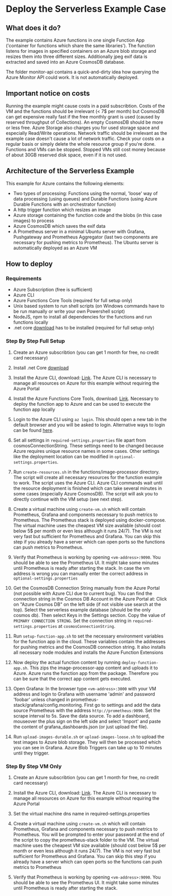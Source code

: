 # Deploy the Serverless Example Case

## What does it do?

The example contains Azure functions in one single Function App ('container for functions which share the same libraries'). The function listens for images in specified containers on an Azure blob storage and resizes them into three different sizes. Additionally jpeg exif data is extracted and saved into an Azure CosmosDB database.

The folder monitor-api contains a quick-and-dirty idea how querying the Azure Monitor API could work. It is not automatically deployed.

## Important notice on costs

Running the example might cause costs in a paid subscribtion. Costs of the VM and the functions should be irrelevant (< 7$ per month) but CosmosDB can get expensive really fast if the free monthly grant is used (caused by reserved throughput of Collections). An empty CosmosDB should be more or less free. Azure Storage also charges you for used storage space and especially Read/Write operations. Network traffic should be irrelevant as the example case doesn't cause a lot of network traffic. Check your costs on a regular basis or simply delete the whole resource group if you're done. Functions and VMs can be stopped. Stopped VMs still cost money because of about 30GB reserved disk space, even if it is not used.

## Architecture of the Serverless Example

This example for Azure contains the following elements:

- Two types of processing: Functions using the normal, 'loose' way of data processing (using queues) and Durable Functions (using Azure Durable Functions with an orchestrator function)
- A http trigger function which resizes an image
- Azure storage containing the function code and the blobs (in this case images) to process
- Azure CosmosDB which saves the exif data
- A Prometheus server in a minimal Ubuntu server with Grafana, Pushgateway and Prometheus Aggregator (last two components are necessary for pushing metrics to Prometheus). The Ubuntu server is automatically deployed as an Azure VM

## How to deploy

### Requirements

- Azure Subscription (free is sufficient)
- Azure CLI
- Azure Functions Core Tools (required for full setup only)
- Unix based system to run shell scripts (on Windows commands have to be run manually or write your own Powershell script)
- NodeJS, npm to install all dependencies for the functions and run functions locally
- .net core [download](https://dotnet.microsoft.com/download) has to be installed (required for full setup only)

### Step By Step Full Setup

1. Create an Azure subscribtion (you can get 1 month for free, no credit card necessary)

2. Install .net Core [download](https://dotnet.microsoft.com/download)

3. Install the Azure CLI, download: [Link](https://docs.microsoft.com/en-us/cli/azure/install-azure-cli?view=azure-cli-latest). The Azure CLI is necessary to manage all resources on Azure for this example without requiring the Azure Portal

4. Install the Azure Functions Core Tools, download: [Link](https://docs.microsoft.com/en-us/azure/azure-functions/functions-run-local#install-the-azure-functions-core-tools). Necessary to deploy the function app to Azure and can be used to execute the function app locally

5. Login to the Azure CLI using `az login`. This should open a new tab in the default browser and you will be asked to login. Alternative ways to login can be found [here](https://docs.microsoft.com/en-us/cli/azure/authenticate-azure-cli?view=azure-cli-latest).

6. Set all settings in `required-settings.properties` file apart from cosmosConnectionString. These settings need to be changed because Azure requires unique resource names in some cases. Other settings like the deployment location can be modified in `optional-settings.properties`.

7. Run `create-resources.sh` in the functions/image-processor directory. The script will create all necessary resources for the function example to work. The script uses the Azure CLI. Azure CLI commands wait until the resource deployment is finished which can take several minutes in some cases (especially Azure CosmosDB). The script will ask you to directly continue with the VM setup (see next step).

8. Create a virtual machine using `create-vm.sh` which will contain Prometheus, Grafana and components necessary to push metrics to Prometheus. The Prometheus stack is deployed using docker-compose. The virtual machine uses the cheapest VM size available (should cost below 5$ per month or even less although it runs 24/7). The VM is not very fast but sufficient for Prometheus and Grafana. You can skip this step if you already have a server which can open ports so the functions can push metrics to Prometheus.

9. Verify that Prometheus is working by opening `<vm-address>:9090`. You should be able to see the Prometheus UI. It might take some minutes until Prometheus is ready after starting the stack. In case the vm address is wrong you can manually enter the correct address in `optional-settings.properties`

10. Get the CosmosDB Connection String manually from the Azure Portal (not possible with Azure CLI due to current bug). You can find the connection string in the Cosmos DB Account in the Azure Portal at: Click on "Azure Cosmos DB" on the left side (if not visible use search at the top). Select the serverless example database (should be the only cosmos db). Then select Keys in the Settings section. Copy the value of `PRIMARY CONNECTION STRING`. Set the connection string in `required-settings.properties` at `cosmosConnectionString`.

11. Run `setup-function-app.sh` to set the necessary environment variables for the function app in the cloud. These variables contain the addresses for pushing metrics and the CosmosDB connection string. It also installs all necessary node modules and installs the Azure Function Extensions

12. Now deploy the actual function content by running `deploy-function-app.sh`. This zips the image-processor-app content and uploads it to Azure. Azure runs the function app from the package. Therefore you can be sure that the correct app content gets executed.

13. Open Grafana: In the browser type `<vm-address>:3000` with your VM address and login to Grafana with username 'admin' and password 'foobar' unless changed in prometheus-stack/grafana/config.monitoring. First go to settings and add the data source Prometheus with the address `http://prometheus:9090`. Set the scrape interval to 5s. Save the data source. To add a dashboard, mouseover the plus sign on the left side and select 'Import' and paste the content of grafana_dashboards.json (or just upload the file).

14. Run `upload-images-durable.sh` or `upload-images-loose.sh` to upload the test images to Azure blob storage. They will then be processed which you can see in Grafana. Azure Blob Triggers can take up to 10 minutes until they trigger.

### Step By Step VM Only

1. Create an Azure subscribtion (you can get 1 month for free, no credit card necessary)

2. Install the Azure CLI, download: [Link](https://docs.microsoft.com/en-us/cli/azure/install-azure-cli?view=azure-cli-latest). The Azure CLI is necessary to manage all resources on Azure for this example without requiring the Azure Portal

3. Set the virtual machine dns name in required-settings.properties

4. Create a virtual machine using `create-vm.sh` which will contain Prometheus, Grafana and components necessary to push metrics to Prometheus. You will be prompted to enter your password at the end of the script to copy the prometheus-stack folder to the VM. The virtual machine uses the cheapest VM size available (should cost below 5$ per month or even less although it runs 24/7). The VM is not very fast but sufficient for Prometheus and Grafana. You can skip this step if you already have a server which can open ports so the functions can push metrics to Prometheus

5. Verify that Prometheus is working by opening `<vm-address>:9090`. You should be able to see the Prometheus UI. It might take some minutes until Prometheus is ready after starting the stack.